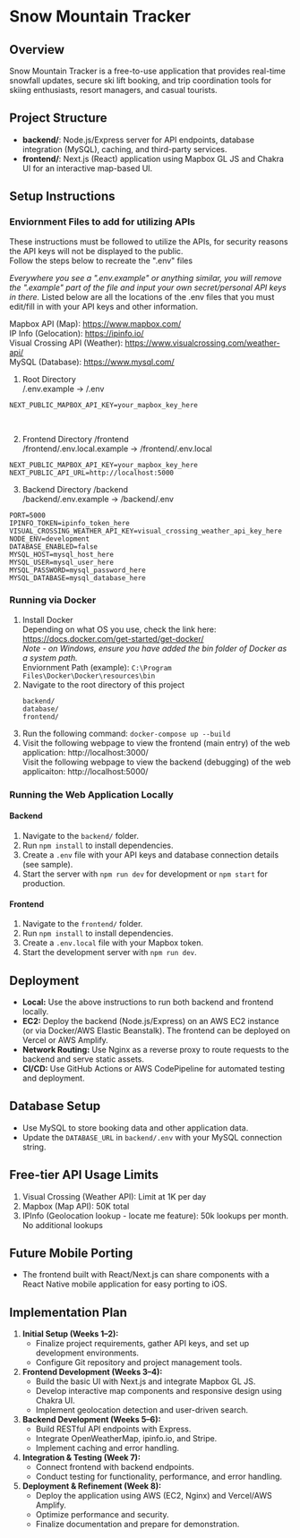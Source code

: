# Snow Mountain Tracker

## Overview
Snow Mountain Tracker is a free-to-use application that provides real-time snowfall updates, secure ski lift booking, and trip coordination tools for skiing enthusiasts, resort managers, and casual tourists.

## Project Structure
- **backend/**: Node.js/Express server for API endpoints, database integration (MySQL), caching, and third-party services.
- **frontend/**: Next.js (React) application using Mapbox GL JS and Chakra UI for an interactive map-based UI.

## Setup Instructions

### **Enviornment Files to add for utilizing APIs**
These instructions must be followed to utilize the APIs, for security reasons the API keys will not be displayed to the public.<br />
Follow the steps below to recreate the ".env" files

*Everywhere you see a ".env.example" or anything similar, you will remove the ".example" part of the file and input your own secret/personal API keys in there.*
Listed below are all the locations of the .env files that you must edit/fill in with your API keys and other information.

Mapbox API (Map): https://www.mapbox.com/<br />
IP Info (Gelocation): https://ipinfo.io/<br />
Visual Crossing API (Weather): https://www.visualcrossing.com/weather-api/<br />
MySQL (Database): https://www.mysql.com/<br />

1. Root Directory<br />
/.env.example -> /.env
```
NEXT_PUBLIC_MAPBOX_API_KEY=your_mapbox_key_here
```
<br />

2. Frontend Directory /frontend<br />
/frontend/.env.local.example -> /frontend/.env.local
```
NEXT_PUBLIC_MAPBOX_API_KEY=your_mapbox_key_here
NEXT_PUBLIC_API_URL=http://localhost:5000
```

3. Backend Directory /backend<br />
/backend/.env.example -> /backend/.env<br />
```
PORT=5000
IPINFO_TOKEN=ipinfo_token_here
VISUAL_CROSSING_WEATHER_API_KEY=visual_crossing_weather_api_key_here
NODE_ENV=development
DATABASE_ENABLED=false
MYSQL_HOST=mysql_host_here
MYSQL_USER=mysql_user_here
MYSQL_PASSWORD=mysql_password_here
MYSQL_DATABASE=mysql_database_here
```

### Running via Docker
1. Install Docker
   <br />Depending on what OS you use, check the link here: https://docs.docker.com/get-started/get-docker/
   <br />*Note - on Windows, ensure you have added the bin folder of Docker as a system path.*
   <br />Enviornment Path (example): ```C:\Program Files\Docker\Docker\resources\bin```
   <br />
2. Navigate to the root directory of this project
   <br />
   ```
   backend/
   database/
   frontend/
   ```
3. Run the following command: ```docker-compose up --build```
4. Visit the following webpage to view the frontend (main entry) of the web application: http://localhost:3000/ <br />
   Visit the following webpage to view the backend (debugging) of the web applicaiton: http://localhost:5000/

### Running the Web Application Locally

#### Backend
1. Navigate to the `backend/` folder.
2. Run `npm install` to install dependencies.
3. Create a `.env` file with your API keys and database connection details (see sample).
4. Start the server with `npm run dev` for development or `npm start` for production.

#### Frontend
1. Navigate to the `frontend/` folder.
2. Run `npm install` to install dependencies.
3. Create a `.env.local` file with your Mapbox token.
4. Start the development server with `npm run dev`.

## Deployment
- **Local:** Use the above instructions to run both backend and frontend locally.
- **EC2:** Deploy the backend (Node.js/Express) on an AWS EC2 instance (or via Docker/AWS Elastic Beanstalk). The frontend can be deployed on Vercel or AWS Amplify.
- **Network Routing:** Use Nginx as a reverse proxy to route requests to the backend and serve static assets.
- **CI/CD:** Use GitHub Actions or AWS CodePipeline for automated testing and deployment.

## Database Setup
- Use MySQL to store booking data and other application data.
- Update the `DATABASE_URL` in `backend/.env` with your MySQL connection string.

## Free-tier API Usage Limits
1. Visual Crossing (Weather API): Limit at 1K per day
2. Mapbox (Map API): 50K total
3. IPInfo (Geolocation lookup - locate me feature): 50k lookups per month. No additional lookups

## Future Mobile Porting
- The frontend built with React/Next.js can share components with a React Native mobile application for easy porting to iOS.

## Implementation Plan
1. **Initial Setup (Weeks 1–2):**
   - Finalize project requirements, gather API keys, and set up development environments.
   - Configure Git repository and project management tools.
2. **Frontend Development (Weeks 3–4):**
   - Build the basic UI with Next.js and integrate Mapbox GL JS.
   - Develop interactive map components and responsive design using Chakra UI.
   - Implement geolocation detection and user-driven search.
3. **Backend Development (Weeks 5–6):**
   - Build RESTful API endpoints with Express.
   - Integrate OpenWeatherMap, ipinfo.io, and Stripe.
   - Implement caching and error handling.
4. **Integration & Testing (Week 7):**
   - Connect frontend with backend endpoints.
   - Conduct testing for functionality, performance, and error handling.
5. **Deployment & Refinement (Week 8):**
   - Deploy the application using AWS (EC2, Nginx) and Vercel/AWS Amplify.
   - Optimize performance and security.
   - Finalize documentation and prepare for demonstration.
